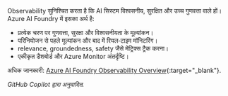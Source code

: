 Observability सुनिश्चित करता है कि AI सिस्टम विश्वसनीय, सुरक्षित और उच्च गुणवत्ता वाले हों। Azure AI Foundry में इसका अर्थ है:

- प्रत्येक चरण पर गुणवत्ता, सुरक्षा और विश्वसनीयता के मूल्यांकन।
- परिनियोजन से पहले मूल्यांकन और बाद में रियल‑टाइम मॉनिटरिंग।
- relevance, groundedness, safety जैसे मेट्रिक्स ट्रैक करना।
- एकीकृत डैशबोर्ड और Azure Monitor अंतर्दृष्टि।

अधिक जानकारी: [Azure AI Foundry Observability Overview](https://learn.microsoft.com/en-us/azure/ai-foundry/concepts/observability){:target="_blank"}.

*GitHub Copilot द्वारा अनुवादित.*
